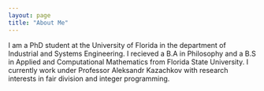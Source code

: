 ```yaml
---
layout: page
title: "About Me"
---
```


I am a PhD student at the University of Florida in the department of Industrial and Systems Engineering. I recieved a B.A in Philosophy and a B.S in Applied and Computational Mathematics from Florida State University. I currently work under Professor Aleksandr Kazachkov with research interests in fair division and integer programming.
